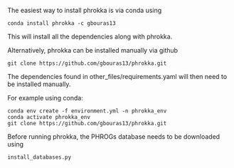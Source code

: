 The easiest way to install phrokka is via conda using

`conda install phrokka -c gbouras13`

This will install all the dependencies along with phrokka.

Alternatively, phrokka can be installed manually via github

`git clone https://github.com/gbouras13/phrokka.git`

The dependencies found in other_files/requirements.yaml will then need to be installed manually.

For example using conda:

```
conda env create -f environment.yml -n phrokka_env
conda activate phrokka_env
git clone https://github.com/gbouras13/phrokka.git
```

Before running phrokka, the PHROGs database needs to be downloaded using

`install_databases.py`

